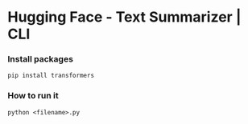 Hugging Face - Text Summarizer | CLI 
====================================

### Install packages
```
pip install transformers
```

### How to run it
```
python <filename>.py
```
